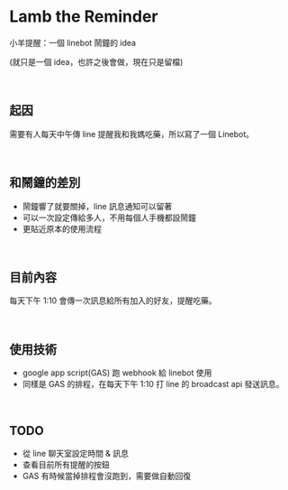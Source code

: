 # Lamb the Reminder
小羊提醒：一個 linebot 鬧鐘的 idea

(就只是一個 idea，也許之後會做，現在只是留檔)

<br/>

## 起因
需要有人每天中午傳 line 提醒我和我媽吃藥，所以寫了一個 Linebot。

<br/>

## 和鬧鐘的差別
* 鬧鐘響了就要關掉，line 訊息通知可以留著
* 可以一次設定傳給多人，不用每個人手機都設鬧鐘
* 更貼近原本的使用流程


<br/>

## 目前內容
每天下午 1:10 會傳一次訊息給所有加入的好友，提醒吃藥。

<br/>

## 使用技術
* google app script(GAS) 跑 webhook 給 linebot 使用
* 同樣是 GAS 的排程，在每天下午 1:10 打 line 的 broadcast api 發送訊息。


<br/>

## TODO
* 從 line 聊天室設定時間 & 訊息
* 查看目前所有提醒的按鈕
* GAS 有時候當掉排程會沒跑到，需要做自動回復


